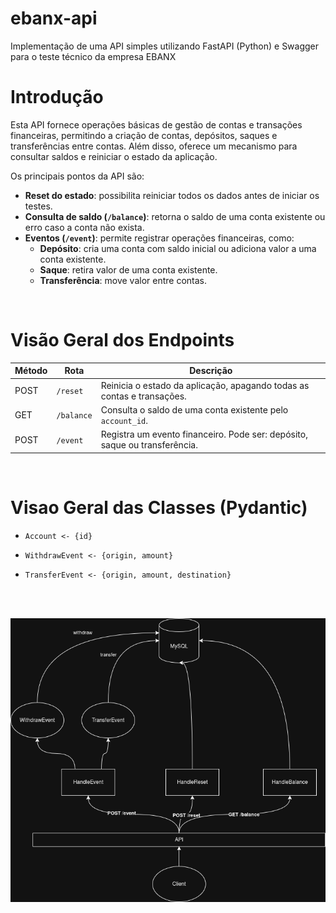 # ebanx-api
Implementação de uma API simples utilizando FastAPI (Python) e Swagger para o teste técnico da empresa EBANX
<br>

# Introdução

Esta API fornece operações básicas de gestão de contas e transações financeiras, permitindo a criação de contas, depósitos, saques e transferências entre contas. Além disso, oferece um mecanismo para consultar saldos e reiniciar o estado da aplicação.  

Os principais pontos da API são:  

- **Reset do estado**: possibilita reiniciar todos os dados antes de iniciar os testes.  
- **Consulta de saldo (`/balance`)**: retorna o saldo de uma conta existente ou erro caso a conta não exista.  
- **Eventos (`/event`)**: permite registrar operações financeiras, como:  
  - **Depósito**: cria uma conta com saldo inicial ou adiciona valor a uma conta existente.  
  - **Saque**: retira valor de uma conta existente.  
  - **Transferência**: move valor entre contas.  


<br>

# Visão Geral dos Endpoints


| Método | Rota        | Descrição                                                                 |
|--------|-------------|---------------------------------------------------------------------------|
| POST   | `/reset`    | Reinicia o estado da aplicação, apagando todas as contas e transações.    |
| GET    | `/balance`  | Consulta o saldo de uma conta existente pelo `account_id`.                |
| POST   | `/event`    | Registra um evento financeiro. Pode ser: depósito, saque ou transferência.|

<br>

# Visao Geral das Classes (Pydantic)

- `Account <- {id}`

- `WithdrawEvent <- {origin, amount}`

- `TransferEvent <- {origin, amount, destination}`

<br>
<br>

![chart](chart.drawio.png "API Chart")